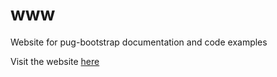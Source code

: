 # www

Website for pug-bootstrap documentation and code examples

Visit the website [here](pug-bootstrap.herokuapp.com)
